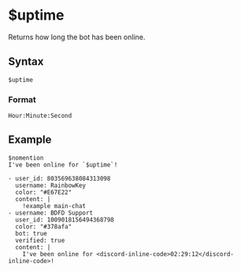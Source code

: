 # $uptime
Returns how long the bot has been online.

## Syntax
```
$uptime
```

### Format
`Hour:Minute:Second`

## Example
```
$nomention
I've been online for `$uptime`!
```

``` discord yaml
- user_id: 803569638084313098
  username: RainbowKey
  color: "#E67E22"
  content: |
    !example main-chat
- username: BDFD Support
  user_id: 1009018156494368798
  color: "#378afa"
  bot: true
  verified: true
  content: |
    I've been online for <discord-inline-code>02:29:12</discord-inline-code>!
```
